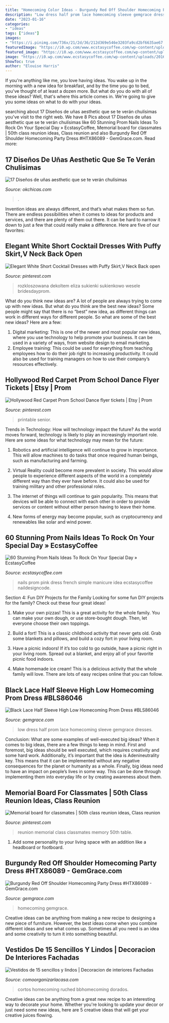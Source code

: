 ```yaml
---
title: "Homecoming Color Ideas - Burgundy Red Off Shoulder Homecoming Party Dress #htx86089"
description: "Low dress half prom lace homecoming sleeve gemgrace dresses"
date: "2023-01-16"
categories:
- "ideas"
tags: ["ideas"]
images:
- "https://i.pinimg.com/736x/21/2d/36/212d369e546e3203fa9cd2bf6635ae67.jpg"
featuredImage: "https://i0.wp.com/www.ecstasycoffee.com/wp-content/uploads/2016/08/Simple-French-manicure-idea.jpg"
featured_image: "https://i0.wp.com/www.ecstasycoffee.com/wp-content/uploads/2016/08/Simple-French-manicure-idea.jpg"
image: "https://i0.wp.com/www.ecstasycoffee.com/wp-content/uploads/2016/08/Simple-French-manicure-idea.jpg"
ShowToc: true
author: "Elouise Harris"
---
```



If you're anything like me, you love having ideas. You wake up in the morning with a new idea for breakfast, and by the time you go to bed, you've thought of at least a dozen more. But what do you do with all of these ideas? Well, that's where this article comes in. We're going to give you some ideas on what to do with your ideas.

	

		
searching about 17 Diseños de uñas aesthetic que se te verán chulísimas you've visit to the right web. We have 8 Pics about 17 Diseños de uñas aesthetic que se te verán chulísimas like 60 Stunning Prom Nails Ideas To Rock On Your Special Day » EcstasyCoffee, Memorial board for classmates | 50th class reunion ideas, Class reunion and also Burgundy Red Off Shoulder Homecoming Party Dress #HTX86089 - GemGrace.com. Read more:
		
    
## 17 Diseños De Uñas Aesthetic Que Se Te Verán Chulísimas

<img loading=lazy src="https://www.okchicas.com/wp-content/uploads/2021/03/Ideas-para-manicura-aesthetic-9-525x700.jpg" onerror="this.onerror=null;this.src='https://tse2.mm.bing.net/th?id=OIP.XXnrQSkZSKGcdHkrCoCxqgHaJ4&amp;pid=15.1';" alt="17 Diseños de uñas aesthetic que se te verán chulísimas">

_Source: okchicas.com_

>. 

	

Invention ideas are always different, and that’s what makes them so fun. There are endless possibilities when it comes to ideas for products and services, and there are plenty of them out there. It can be hard to narrow it down to just a few that could really make a difference. Here are five of our favorites: 

    
## Elegant White Short Cocktail Dresses With Puffy Skirt,V Neck Back Open

<img loading=lazy src="https://i.pinimg.com/736x/3f/53/fe/3f53feee157e0baa277119594f7fff0a.jpg" onerror="this.onerror=null;this.src='https://tse3.mm.bing.net/th?id=OIP.AoWPDmxcGqKXYt6KyFsl_gHaKg&amp;pid=15.1';" alt="Elegant White Short Cocktail Dresses with Puffy Skirt,V Neck Back open">

_Source: pinterest.com_

>rozkloszowana dekoltem eliza sukienki sukienkowo wesele bridesdayprom. 

	

What do you think new ideas are?
A lot of people are always trying to come up with new ideas. But what do you think are the best new ideas? Some people might say that there is no “best” new idea, as different things can work in different ways for different people. So what are some of the best new ideas? Here are a few: 
1) Digital marketing: This is one of the newer and most popular new ideas, where you use technology to help promote your business. It can be used in a variety of ways, from website design to email marketing. 
2) Employee training: This could be used for everything from teaching employees how to do their job right to increasing productivity. It could also be used for training managers on how to use their company’s resources effectively.

    
## Hollywood Red Carpet Prom School Dance Flyer Tickets | Etsy | Prom

<img loading=lazy src="https://i.pinimg.com/736x/21/2d/36/212d369e546e3203fa9cd2bf6635ae67.jpg" onerror="this.onerror=null;this.src='https://tse3.mm.bing.net/th?id=OIP.g303sWoVcGavBSd5LImeiAHaSh&amp;pid=15.1';" alt="Hollywood Red Carpet Prom School Dance flyer tickets | Etsy | Prom">

_Source: pinterest.com_

>printable senior. 

	

Trends in Technology: How will technology impact the future?
As the world moves forward, technology is likely to play an increasingly important role. Here are some ideas for what technology may mean for the future:
1. Robotics and artificial intelligence will continue to grow in importance. This will allow machines to do tasks that once required human beings, such as manufacturing and farming.

2. Virtual Reality could become more prevalent in society. This would allow people to experience different aspects of the world in a completely different way than they ever have before. It could also be used for training military and other professional roles.

3. The internet of things will continue to gain popularity. This means that devices will be able to connect with each other in order to provide services or content without either person having to leave their home.

4. New forms of energy may become popular, such as cryptocurrency and renewables like solar and wind power.

    
## 60 Stunning Prom Nails Ideas To Rock On Your Special Day » EcstasyCoffee

<img loading=lazy src="https://i0.wp.com/www.ecstasycoffee.com/wp-content/uploads/2016/08/Simple-French-manicure-idea.jpg" onerror="this.onerror=null;this.src='https://tse1.mm.bing.net/th?id=OIP.68Mevlvq6bSss37pwryUUQHaJ4&amp;pid=15.1';" alt="60 Stunning Prom Nails Ideas To Rock On Your Special Day » EcstasyCoffee">

_Source: ecstasycoffee.com_

>nails prom pink dress french simple manicure idea ecstasycoffee naildesigncode. 

	

Section 4: Fun DIY Projects for the Family
Looking for some fun DIY projects for the family? Check out these four great ideas!
1. Make your own pizzas! This is a great activity for the whole family. You can make your own dough, or use store-bought dough. Then, let everyone choose their own toppings.

2. Build a fort! This is a classic childhood activity that never gets old. Grab some blankets and pillows, and build a cozy fort in your living room.

3. Have a picnic indoors! If it’s too cold to go outside, have a picnic right in your living room. Spread out a blanket, and enjoy all of your favorite picnic food indoors.

4. Make homemade ice cream! This is a delicious activity that the whole family will love. There are lots of easy recipes online that you can follow.

    
## Black Lace Half Sleeve High Low Homecoming Prom Dress #BLS86046

<img loading=lazy src="https://cdn77.gemgrace.com/32294-thickbox_default/black-lace-half-sleeve-high-low-homecoming-prom-dress.jpg" onerror="this.onerror=null;this.src='https://tse1.mm.bing.net/th?id=OIP.RRZKQxFLtZmo9tnPeAj9rwHaJH&amp;pid=15.1';" alt="Black Lace Half Sleeve High Low Homecoming Prom Dress #BLS86046">

_Source: gemgrace.com_

>low dress half prom lace homecoming sleeve gemgrace dresses. 

	

Conclusion: What are some examples of well-executed big ideas?
When it comes to big ideas, there are a few things to keep in mind. First and foremost, big ideas should be well executed, which requires creativity and some hard work. Additionally, it’s important that the idea is Adenineutrality key. This means that it can be implemented without any negative consequences for the planet or humanity as a whole. Finally, big ideas need to have an impact on people’s lives in some way. This can be done through implementing them into everyday life or by creating awareness about them.

    
## Memorial Board For Classmates | 50th Class Reunion Ideas, Class Reunion

<img loading=lazy src="https://i.pinimg.com/736x/3e/22/c3/3e22c3d2038a4749cb8d2bd77c4f769b.jpg" onerror="this.onerror=null;this.src='https://tse1.mm.bing.net/th?id=OIP.DWe9GObS-HWal3rg_HsaqAHaFj&amp;pid=15.1';" alt="Memorial board for classmates | 50th class reunion ideas, Class reunion">

_Source: pinterest.com_

>reunion memorial class classmates memory 50th table. 

	

1. Add some personality to your living space with an addition like a headboard or footboard.

    
## Burgundy Red Off Shoulder Homecoming Party Dress #HTX86089 - GemGrace.com

<img loading=lazy src="https://cdn77.gemgrace.com/32694-thickbox_default/burgundy-red-off-shoulder-homecoming-party-dress.jpg" onerror="this.onerror=null;this.src='https://tse1.mm.bing.net/th?id=OIP.EIgUmuTj86ODhdY39x3uagHaJH&amp;pid=15.1';" alt="Burgundy Red Off Shoulder Homecoming Party Dress #HTX86089 - GemGrace.com">

_Source: gemgrace.com_

>homecoming gemgrace. 

	

Creative ideas can be anything from making a new recipe to designing a new piece of furniture. However, the best ideas come when you combine different ideas and see what comes up. Sometimes all you need is an idea and some creativity to turn it into something beautiful.

    
## Vestidos De 15 Sencillos Y Lindos | Decoracion De Interiores Fachadas

<img loading=lazy src="http://comoorganizarlacasa.com/wp-content/uploads/2018/03/vestidos-de-15-sencillos-y-lindos-4.jpg" onerror="this.onerror=null;this.src='https://tse3.mm.bing.net/th?id=OIP.AukzAtZiiDjU3kMjDU4MzgHaJ4&amp;pid=15.1';" alt="Vestidos de 15 sencillos y lindos | Decoracion de interiores Fachadas">

_Source: comoorganizarlacasa.com_

>cortos homecoming ruched bbhomecoming dorados. 

	

Creative ideas can be anything from a great new recipe to an interesting way to decorate your home. Whether you're looking to update your decor or just need some new ideas, here are 5 creative ideas that will get your creative juices flowing.

